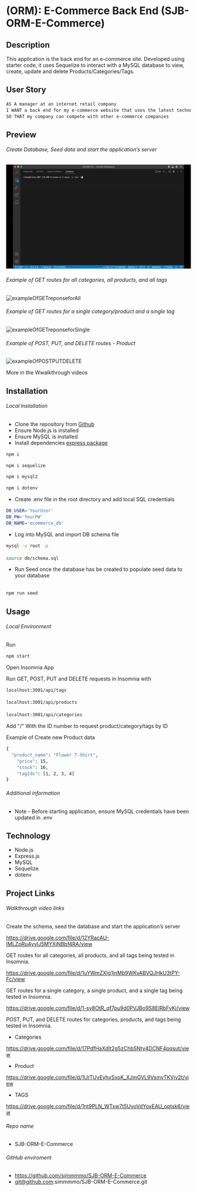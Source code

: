 # (ORM): E-Commerce Back End (SJB-ORM-E-Commerce)

## Description

This application is the back end for an e-commerce site. Developed using starter code, it uses Sequelize to interact with a MySQL database to view, create, update and delete Products/Categories/Tags.

## User Story

```md
AS A manager at an internet retail company
I WANT a back end for my e-commerce website that uses the latest technologies
SO THAT my company can compete with other e-commerce companies
```

## Preview

###### Create Database, Seed data and start the application’s server

![exampleOfCreateDBSseedDateStartServer](./assets/CreateDBSseedDateStartServer.gif)

###### Example of GET routes for all categories, all products, and all tags

![exampleOfGETreponseforAll](./assets/GETreponseforAll.gif)

###### Example of GET routes for a single category/product and a single tag

![exampleOfGETreponseforSingle](./assets/GETreponseforSingle.gif)

###### Example of POST, PUT, and DELETE routes - Product

![exampleOfPOSTPUTDELETE](./assets/POSTPUTDELETE.gif)

More in the Wwalkthrough videos

## Installation

###### Local Installation

- Clone the repository from [Github](git@github.com:simmmmo/SJB-ORM-E-Commerce.git)
- Ensure Node.js is installed
- Ensure MySQL is installed
- Install dependencies
  [express package](https://www.npmjs.com/package/express)

```bash
npm i
```

```bash
npm i sequelize
```

```bash
npm i mysql2
```

```bash
npm i dotenv
```

- Create .env file in the root directory and add local SQL credentials

```bash
DB_USER='YourUser'
DB_PW='YourPW'
DB_NAME='ecommerce_db'
```

- Log into MySQL and import DB schema file

```bash
mysql -u root -p

source db/schema.sql

```

- Run Seed once the database has be created to populate seed data to your database

```bash

npm run seed

```

## Usage

###### Local Environment

Run

```bash
npm start
```

Open Insomnia App

Run GET, POST, PUT and DELETE requests in Insomnia with

```bash
localhost:3001/api/tags

localhost:3001/api/products

localhost:3001/api/categories
```

Add "/" With the ID number to request product/category/tags by ID

Example of Create new Product data

```bash
{
  "product_name": "Flower T-Shirt",
	"price": 15,
	"stock": 16,
	"tagIds": [1, 2, 3, 4]
}
```

###### Additional information

- Note - Before starting application, ensure MySQL credentials have been updated in .env

## Technology

- Node.js
- Express.js
- MySQL
- Sequelize
- dotenv

## Project Links

###### Walkthrough video links

Create the schema, seed the database and start the application’s server

https://drive.google.com/file/d/12YRacAU-IMLZpRu4yylJ5MYXjNBbf4RA/view

GET routes for all categories, all products, and all tags being tested in Insomnia.

https://drive.google.com/file/d/1uYWmZXIg1jnMb9WKvABVQJHkU3tPY-Fc/view

GET routes for a single category, a single product, and a single tag being tested in Insomnia.

https://drive.google.com/file/d/1-sy8OtR_qf7pu9d0PVJBo9S8EIRbFvKj/view

POST, PUT, and DELETE routes for categories, products, and tags being tested in Insomnia.

- Categories

https://drive.google.com/file/d/17PdfHaXdIt2g5zChb5Nty4DCNF4pqsut/view

- Product

https://drive.google.com/file/d/1UrTUyEyhvSxoK_XJmGVL9VsmvTKVjv2t/view

- TAGS

https://drive.google.com/file/d/1nt9PLN_WTxw7t5UvoVdYoxEAU_optsk6/view

###### Repo name

- SJB-ORM-E-Commerce

###### GitHub enviroment

- https://github.com/simmmmo/SJB-ORM-E-Commerce
- git@github.com:simmmmo/SJB-ORM-E-Commerce.git
